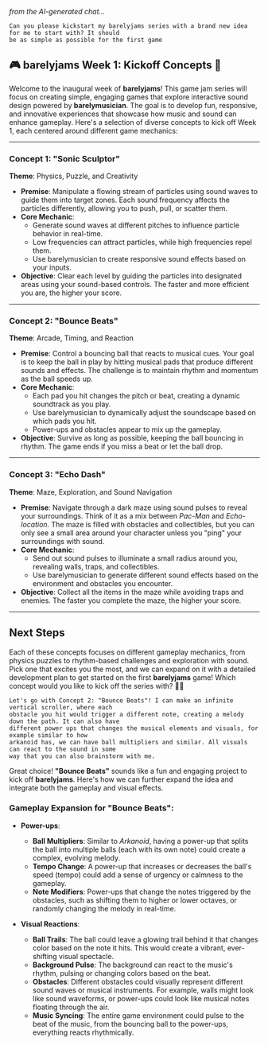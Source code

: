 _from the AI-generated chat..._

```
Can you please kickstart my barelyjams series with a brand new idea for me to start with? It should
be as simple as possible for the first game
```

## 🎮 **barelyjams Week 1: Kickoff Concepts** 🎵

Welcome to the inaugural week of **barelyjams**! This game jam series will focus on creating simple,
engaging games that explore interactive sound design powered by **barelymusician**. The goal is to
develop fun, responsive, and innovative experiences that showcase how music and sound can enhance
gameplay. Here's a selection of diverse concepts to kick off Week 1, each centered around different
game mechanics:

---

### **Concept 1: "Sonic Sculptor"**
**Theme**: Physics, Puzzle, and Creativity

- **Premise**: Manipulate a flowing stream of particles using sound waves to guide them into target
zones. Each sound frequency affects the particles differently, allowing you to push, pull, or
scatter them.
- **Core Mechanic**:
  - Generate sound waves at different pitches to influence particle behavior in real-time.
  - Low frequencies can attract particles, while high frequencies repel them.
  - Use barelymusician to create responsive sound effects based on your inputs.
- **Objective**: Clear each level by guiding the particles into designated areas using your
sound-based controls. The faster and more efficient you are, the higher your score.

---

### **Concept 2: "Bounce Beats"**
**Theme**: Arcade, Timing, and Reaction

- **Premise**: Control a bouncing ball that reacts to musical cues. Your goal is to keep the ball in
play by hitting musical pads that produce different sounds and effects. The challenge is to maintain
rhythm and momentum as the ball speeds up.
- **Core Mechanic**:
  - Each pad you hit changes the pitch or beat, creating a dynamic soundtrack as you play.
  - Use barelymusician to dynamically adjust the soundscape based on which pads you hit.
  - Power-ups and obstacles appear to mix up the gameplay.
- **Objective**: Survive as long as possible, keeping the ball bouncing in rhythm. The game ends if
you miss a beat or let the ball drop.

---

### **Concept 3: "Echo Dash"**
**Theme**: Maze, Exploration, and Sound Navigation

- **Premise**: Navigate through a dark maze using sound pulses to reveal your surroundings. Think of
it as a mix between *Pac-Man* and *Echo-location*. The maze is filled with obstacles and
collectibles, but you can only see a small area around your character unless you "ping" your
surroundings with sound.
- **Core Mechanic**:
  - Send out sound pulses to illuminate a small radius around you, revealing walls, traps, and
  collectibles.
  - Use barelymusician to generate different sound effects based on the environment and obstacles
  you encounter.
- **Objective**: Collect all the items in the maze while avoiding traps and enemies. The faster you
complete the maze, the higher your score.

---

## **Next Steps**
Each of these concepts focuses on different gameplay mechanics, from physics puzzles to rhythm-based
challenges and exploration with sound. Pick one that excites you the most, and we can expand on it
with a detailed development plan to get started on the first **barelyjams** game! Which concept
would you like to kick off the series with? 🌟🎵

```
Let's go with Concept 2: "Bounce Beats"! I can make an infinite vertical scroller, where each
obstacle you hit would trigger a different note, creating a melody down the path. It can also have
different power ups that changes the musical elements and visuals, for example similar to how
arkanoid has, we can have ball multipliers and similar. All visuals can react to the sound in some
way that you can also brainstorm with me.
```

Great choice! **"Bounce Beats"** sounds like a fun and engaging project to kick off **barelyjams**.
Here's how we can further expand the idea and integrate both the gameplay and visual effects.

### **Gameplay Expansion for "Bounce Beats"**:
- **Power-ups**:
  - **Ball Multipliers**: Similar to *Arkanoid*, having a power-up that splits the ball into
  multiple balls (each with its own note) could create a complex, evolving melody.
  - **Tempo Change**: A power-up that increases or decreases the ball's speed (tempo) could add a
  sense of urgency or calmness to the gameplay.
  - **Note Modifiers**: Power-ups that change the notes triggered by the obstacles, such as shifting
  them to higher or lower octaves, or randomly changing the melody in real-time.

- **Visual Reactions**:
  - **Ball Trails**: The ball could leave a glowing trail behind it that changes color based on the
  note it hits. This would create a vibrant, ever-shifting visual spectacle.
  - **Background Pulse**: The background can react to the music's rhythm, pulsing or changing colors
  based on the beat.
  - **Obstacles**: Different obstacles could visually represent different sound waves or musical
  instruments. For example, walls might look like sound waveforms, or power-ups could look like
  musical notes floating through the air.
  - **Music Syncing**: The entire game environment could pulse to the beat of the music, from the
  bouncing ball to the power-ups, everything reacts rhythmically.
